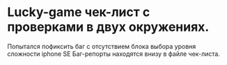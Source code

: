 # Lucky-game чек-лист с проверками в двух окружениях.
Попытался пофиксить баг с отсутствием блока выбора уровня сложности iphone SE
Баг-репорты находятся внизу в файле чек-листа.
